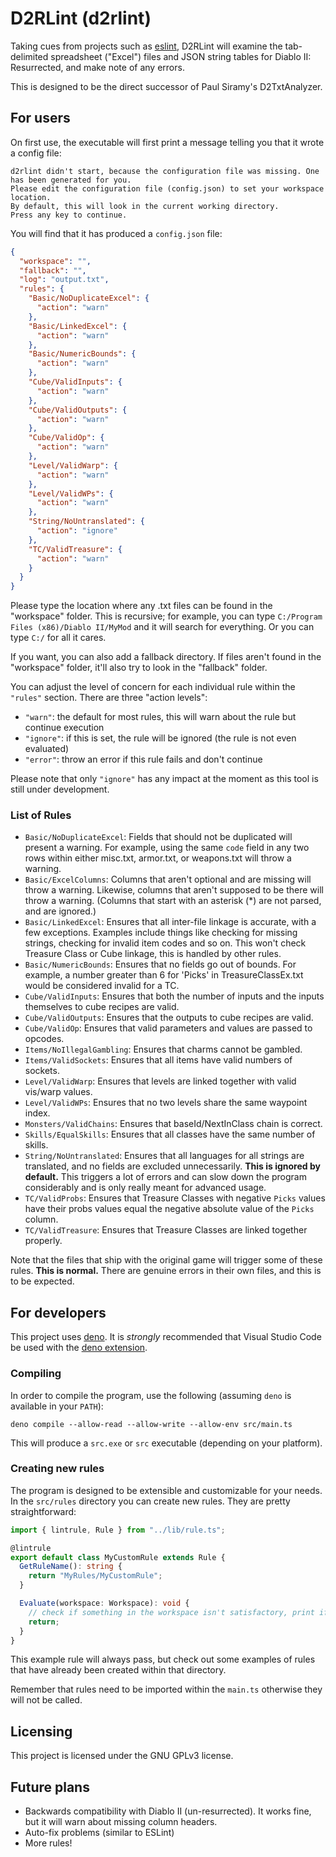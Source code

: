 # D2RLint (d2rlint)

Taking cues from projects such as [eslint](https://eslint.org/), D2RLint will
examine the tab-delimited spreadsheet ("Excel") files and JSON string tables for
Diablo II: Resurrected, and make note of any errors.

This is designed to be the direct successor of Paul Siramy's D2TxtAnalyzer.

## For users

On first use, the executable will first print a message telling you that it
wrote a config file:

```
d2rlint didn't start, because the configuration file was missing. One has been generated for you.
Please edit the configuration file (config.json) to set your workspace location.
By default, this will look in the current working directory.
Press any key to continue.
```

You will find that it has produced a `config.json` file:

```json
{
  "workspace": "",
  "fallback": "",
  "log": "output.txt",
  "rules": {
    "Basic/NoDuplicateExcel": {
      "action": "warn"
    },
    "Basic/LinkedExcel": {
      "action": "warn"
    },
    "Basic/NumericBounds": {
      "action": "warn"
    },
    "Cube/ValidInputs": {
      "action": "warn"
    },
    "Cube/ValidOutputs": {
      "action": "warn"
    },
    "Cube/ValidOp": {
      "action": "warn"
    },
    "Level/ValidWarp": {
      "action": "warn"
    },
    "Level/ValidWPs": {
      "action": "warn"
    },
    "String/NoUntranslated": {
      "action": "ignore"
    },
    "TC/ValidTreasure": {
      "action": "warn"
    }
  }
}
```

Please type the location where any .txt files can be found in the "workspace"
folder. This is recursive; for example, you can type
`C:/Program Files (x86)/Diablo II/MyMod` and it will search for everything. Or
you can type `C:/` for all it cares.

If you want, you can also add a fallback directory. If files aren't found in the
"workspace" folder, it'll also try to look in the "fallback" folder.

You can adjust the level of concern for each individual rule within the
`"rules"` section. There are three "action levels":

- `"warn"`: the default for most rules, this will warn about the rule but
  continue execution
- `"ignore"`: if this is set, the rule will be ignored (the rule is not even
  evaluated)
- `"error"`: throw an error if this rule fails and don't continue

Please note that only `"ignore"` has any impact at the moment as this tool is
still under development.

### List of Rules

- `Basic/NoDuplicateExcel`: Fields that should not be duplicated will present a
  warning. For example, using the same `code` field in any two rows within
  either misc.txt, armor.txt, or weapons.txt will throw a warning.
- `Basic/ExcelColumns`: Columns that aren't optional and are missing will throw
  a warning. Likewise, columns that aren't supposed to be there will throw a
  warning. (Columns that start with an asterisk (*) are not parsed, and are
  ignored.)
- `Basic/LinkedExcel`: Ensures that all inter-file linkage is accurate, with a
  few exceptions. Examples include things like checking for missing strings,
  checking for invalid item codes and so on. This won't check Treasure Class or
  Cube linkage, this is handled by other rules.
- `Basic/NumericBounds`: Ensures that no fields go out of bounds. For example, a
  number greater than 6 for 'Picks' in TreasureClassEx.txt would be considered
  invalid for a TC.
- `Cube/ValidInputs`: Ensures that both the number of inputs and the inputs
  themselves to cube recipes are valid.
- `Cube/ValidOutputs`: Ensures that the outputs to cube recipes are valid.
- `Cube/ValidOp`: Ensures that valid parameters and values are passed to
  opcodes.
- `Items/NoIllegalGambling`: Ensures that charms cannot be gambled.
- `Items/ValidSockets`: Ensures that all items have valid numbers of sockets.
- `Level/ValidWarp`: Ensures that levels are linked together with valid vis/warp
  values.
- `Level/ValidWPs`: Ensures that no two levels share the same waypoint index.
- `Monsters/ValidChains`: Ensures that baseId/NextInClass chain is correct.
- `Skills/EqualSkills`: Ensures that all classes have the same number of skills.
- `String/NoUntranslated`: Ensures that all languages for all strings are
  translated, and no fields are excluded unnecessarily. **This is ignored by
  default.** This triggers a lot of errors and can slow down the program
  considerably and is only really meant for advanced usage.
- `TC/ValidProbs`: Ensures that Treasure Classes with negative `Picks` values
  have their probs values equal the negative absolute value of the `Picks`
  column.
- `TC/ValidTreasure`: Ensures that Treasure Classes are linked together
  properly.

Note that the files that ship with the original game will trigger some of these
rules. **This is normal.** There are genuine errors in their own files, and this
is to be expected.

## For developers

This project uses [deno](https://deno.land/). It is _strongly_ recommended that
Visual Studio Code be used with the
[deno extension](https://marketplace.visualstudio.com/items?itemName=denoland.vscode-deno).

### Compiling

In order to compile the program, use the following (assuming `deno` is available
in your `PATH`):

```
deno compile --allow-read --allow-write --allow-env src/main.ts
```

This will produce a `src.exe` or `src` executable (depending on your platform).

### Creating new rules

The program is designed to be extensible and customizable for your needs. In the
`src/rules` directory you can create new rules. They are pretty straightforward:

```ts
import { lintrule, Rule } from "../lib/rule.ts";

@lintrule
export default class MyCustomRule extends Rule {
  GetRuleName(): string {
    return "MyRules/MyCustomRule";
  }

  Evaluate(workspace: Workspace): void {
    // check if something in the workspace isn't satisfactory, print if not
    return;
  }
}
```

This example rule will always pass, but check out some examples of rules that
have already been created within that directory.

Remember that rules need to be imported within the `main.ts` otherwise they will
not be called.

## Licensing

This project is licensed under the GNU GPLv3 license.

## Future plans

- Backwards compatibility with Diablo II (un-resurrected). It works fine, but it
  will warn about missing column headers.
- Auto-fix problems (similar to ESLint)
- More rules!
